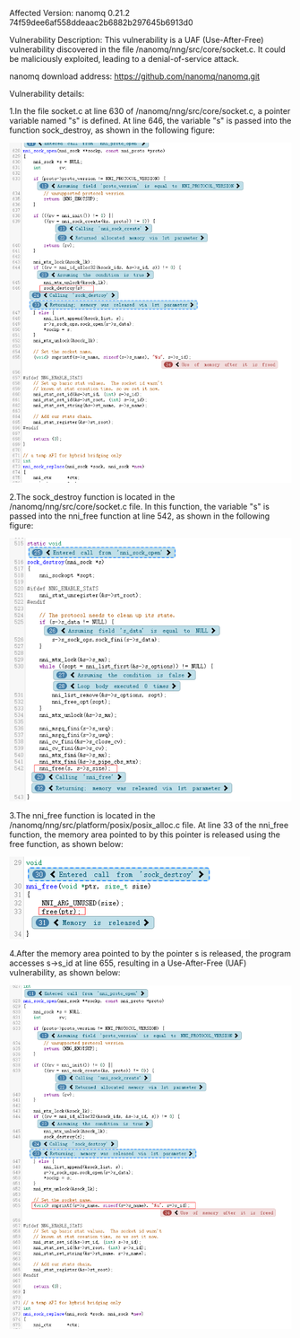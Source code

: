 Affected Version:
nanomq 0.21.2 74f59dee6af558ddeaac2b6882b297645b6913d0

Vulnerability Description:
This vulnerability is a UAF (Use-After-Free) vulnerability discovered in the file /nanomq/nng/src/core/socket.c. It could be maliciously exploited, leading to a denial-of-service attack.

nanomq download address:
https://github.com/nanomq/nanomq.git

Vulnerability details:

1.In the file socket.c at line 630 of /nanomq/nng/src/core/socket.c, a pointer variable named "s" is defined. At line 646, the variable "s" is passed into the function sock_destroy, as shown in the following figure:

![image](https://github.com/LuMingYinDetect/nanomq_defects/blob/main/nanomq_1.png)

2.The sock_destroy function is located in the /nanomq/nng/src/core/socket.c file. In this function, the variable "s" is passed into the nni_free function at line 542, as shown in the following figure:

![image](https://github.com/LuMingYinDetect/nanomq_defects/blob/main/nanomq_2.png)

3.The nni_free function is located in the /nanomq/nng/src/platform/posix/posix_alloc.c file. At line 33 of the nni_free function, the memory area pointed to by this pointer is released using the free function, as shown below:

![image](https://github.com/LuMingYinDetect/nanomq_defects/blob/main/nanomq_3.png)

4.After the memory area pointed to by the pointer s is released, the program accesses s->s_id at line 655, resulting in a Use-After-Free (UAF) vulnerability, as shown below:

![image](https://github.com/LuMingYinDetect/nanomq_defects/blob/main/nanomq_4.png)
